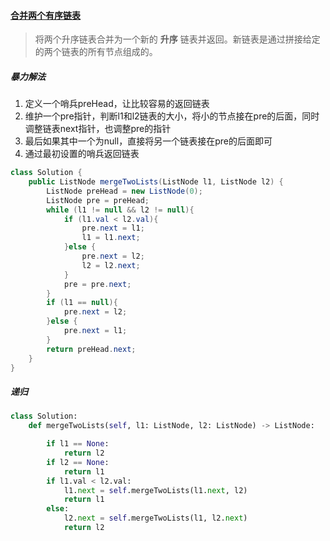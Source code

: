 #### [合并两个有序链表](https://leetcode-cn.com/problems/merge-two-sorted-lists/)

> 将两个升序链表合并为一个新的 **升序** 链表并返回。新链表是通过拼接给定的两个链表的所有节点组成的。 

##### 暴力解法

1. 定义一个哨兵preHead，让比较容易的返回链表
2. 维护一个pre指针，判断l1和l2链表的大小，将小的节点接在pre的后面，同时调整链表next指针，也调整pre的指针
3. 最后如果其中一个为null，直接将另一个链表接在pre的后面即可
4. 通过最初设置的哨兵返回链表

```java
class Solution {
    public ListNode mergeTwoLists(ListNode l1, ListNode l2) {
        ListNode preHead = new ListNode(0);
        ListNode pre = preHead;
        while (l1 != null && l2 != null){
            if (l1.val < l2.val){
                pre.next = l1;
                l1 = l1.next;
            }else {
                pre.next = l2;
                l2 = l2.next;
            }
            pre = pre.next;
        }
        if (l1 == null){
            pre.next = l2;
        }else {
            pre.next = l1;
        }
        return preHead.next;
    }
}
```

##### 递归

```python
class Solution:
    def mergeTwoLists(self, l1: ListNode, l2: ListNode) -> ListNode:

        if l1 == None:
            return l2
        if l2 == None:
            return l1
        if l1.val < l2.val:
            l1.next = self.mergeTwoLists(l1.next, l2)
            return l1
        else:
            l2.next = self.mergeTwoLists(l1, l2.next)
            return l2
```

